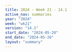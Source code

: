 ```yaml
---
title: 2024 - Week 21 - 14.1
active_nav: summaries
year: "2024"
week: "wk21"
version: "14.1"
start_date: "2024-05-20"
end_date: "2024-05-26"
layout: "summary"
---
```

